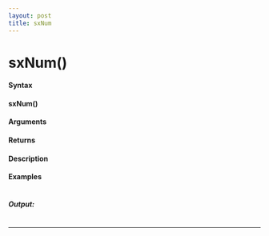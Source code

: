 ```yaml
---
layout: post
title: sxNum
---
```


# sxNum()


#### Syntax

#### sxNum()

#### Arguments

#### Returns

#### Description

#### Examples

```

```

##### Output:

```

```

---